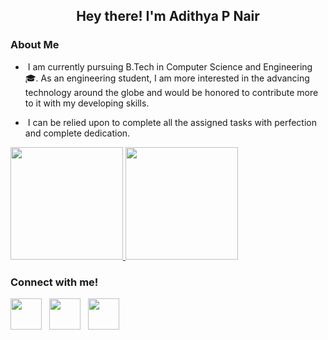 ## <p align='center'>Hey there! I'm Adithya P Nair 

### About Me

- &nbsp;I am currently pursuing B.Tech in Computer Science and Engineering 🎓. As an engineering student, I am more interested in the advancing technology around the globe and would be honored to contribute more to it with my developing skills.

- &nbsp;I can be relied upon to complete all the assigned tasks with perfection and complete dedication.

<a href="https://github.com/adinairp">
  <img height="180em" src="https://github-readme-stats.vercel.app/api?username=adinairp&theme=github_dark&show_icons=true" />
  <img height="180em" src="https://github-readme-stats.vercel.app/api/top-langs/?username=adinairp&theme=github_dark&layout=compact" />
</a>
<br/>

### Connect with me!
  [<img src="https://www.flaticon.com/svg/static/icons/svg/1384/1384014.svg" width=50 height= 50>](https://www.linkedin.com/in/adithya-pradeep-8735791b1/)
  &nbsp; [<img src="https://www.flaticon.com/svg/static/icons/svg/95/95627.svg" width=50 height= 50>](mailto:adinairp@gmail.com?subject=Hi!%20I%20found%20you%20on%20Github)
  &nbsp; [<img src="https://www.flaticon.com/svg/static/icons/svg/1384/1384015.svg" width=50 height= 50>](https://instagram.com/_adithya_p_)
